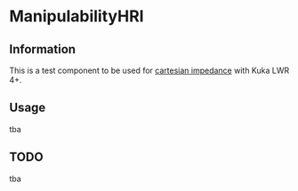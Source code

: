 # ManipulabilityHRI
## Information
This is a test component to be used for [cartesian impedance](https://github.com/Pouya-moh/rtt-fri-cartesian-impedance) with Kuka LWR 4+.

## Usage
tba

## TODO
tba
